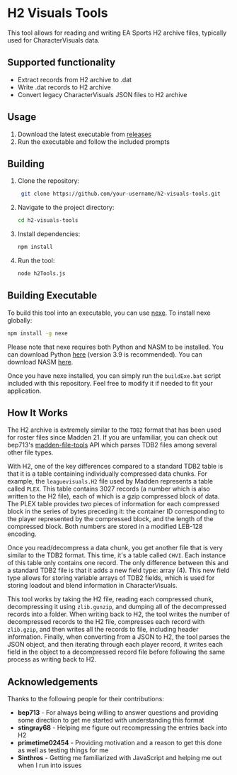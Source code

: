 # H2 Visuals Tools
This tool allows for reading and writing EA Sports H2 archive files, typically used for CharacterVisuals data.

## Supported functionality
- Extract records from H2 archive to .dat
- Write .dat records to H2 archive
- Convert legacy CharacterVisuals JSON files to H2 archive

## Usage
1. Download the latest executable from [releases](https://github.com/WiiExpertise/h2-visuals-tools/releases/latest)
2. Run the executable and follow the included prompts

## Building
1. Clone the repository:
   ```bash
    git clone https://github.com/your-username/h2-visuals-tools.git
    ```
2. Navigate to the project directory:
 
    ```bash
    cd h2-visuals-tools
    ```
3. Install dependencies:

    ```bash
    npm install
    ```
4. Run the tool:

    ```bash
    node h2Tools.js
    ```
## Building Executable
To build this tool into an executable, you can use [nexe](https://github.com/nexe/nexe). To install nexe globally:

```bash
npm install -g nexe
```

Please note that nexe requires both Python and NASM to be installed. You can download Python [here](https://www.python.org/downloads/) (version 3.9 is recommended). You can download NASM [here](https://www.nasm.us/).

Once you have nexe installed, you can simply run the ``buildExe.bat`` script included with this repository. Feel free to modify it if needed to fit your application.

## How It Works
The H2 archive is extremely similar to the ``TDB2`` format that has been used for roster files since Madden 21. If you are unfamiliar, you can check out bep713's [madden-file-tools](https://github.com/bep713/madden-file-tools) API which parses TDB2 files among several other file types.

With H2, one of the key differences compared to a standard TDB2 table is that it is a table containing individually compressed data chunks. For example, the ``leaguevisuals.H2`` file used by Madden represents a table called ``PLEX``. This table contains 3027 records (a number which is also written to the H2 file), each of which is a gzip compressed block of data. The PLEX table provides two pieces of information for each compressed block in the series of bytes preceding it: the container ID corresponding to the player represented by the compressed block, and the length of the compressed block. Both numbers are stored in a modified LEB-128 encoding.

Once you read/decompress a data chunk, you get another file that is very similar to the TDB2 format. This time, it's a table called ``CHVI``. Each instance of this table only contains one record. The only difference between this and a standard TDB2 file is that it adds a new field type: array (4). This new field type allows for storing variable arrays of TDB2 fields, which is used for storing loadout and blend information in CharacterVisuals.

This tool works by taking the H2 file, reading each compressed chunk, decompressing it using ``zlib.gunzip``, and dumping all of the decompressed records into a folder. When writing back to H2, the tool writes the number of decompressed records to the H2 file, compresses each record with ``zlib.gzip``, and then writes all the records to file, including header information. Finally, when converting from a JSON to H2, the tool parses the JSON object, and then iterating through each player record, it writes each field in the object to a decompressed record file before following the same process as writing back to H2.

## Acknowledgements
Thanks to the following people for their contributions:
- **bep713** - For always being willing to answer questions and providing some direction to get me started with understanding this format
- **stingray68** - Helping me figure out recompressing the entries back into H2
- **primetime02454** - Providing motivation and a reason to get this done as well as testing things for me
- **Sinthros** - Getting me familiarized with JavaScript and helping me out when I run into issues
